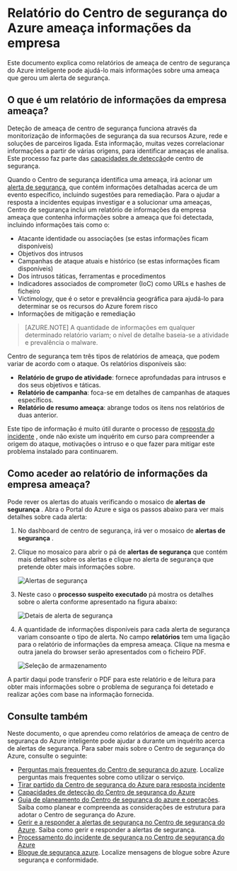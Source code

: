 <properties
   pageTitle="Relatório de informações da empresa do Centro de segurança do Azure ameaça | Microsoft Azure"
   description="Este documento ajuda-o para utilizar relatórios de ameaça de centro de segurança do Azure inteligente durante um inquérito para encontrar mais informações sobre um alerta de segurança."
   services="security-center"
   documentationCenter="na"
   authors="YuriDio"
   manager="swadhwa"
   editor=""/>

<tags
   ms.service="security-center"
   ms.devlang="na"
   ms.topic="hero-article"
   ms.tgt_pltfrm="na"
   ms.workload="na"
   ms.date="10/17/2016"
   ms.author="yurid"/>

# <a name="azure-security-center-threat-intelligence-report"></a>Relatório do Centro de segurança do Azure ameaça informações da empresa
Este documento explica como relatórios de ameaça de centro de segurança do Azure inteligente pode ajudá-lo mais informações sobre uma ameaça que gerou um alerta de segurança.

## <a name="what-is-a-threat-intelligence-report"></a>O que é um relatório de informações da empresa ameaça?
Deteção de ameaça de centro de segurança funciona através da monitorização de informações de segurança da sua recursos Azure, rede e soluções de parceiros ligada. Esta informação, muitas vezes correlacionar informações a partir de várias origens, para identificar ameaças ele analisa. Este processo faz parte das [capacidades de detecção](security-center-detection-capabilities.md)de centro de segurança. 

Quando o Centro de segurança identifica uma ameaça, irá acionar um [alerta de segurança](security-center-managing-and-responding-alerts.md), que contém informações detalhadas acerca de um evento específico, incluindo sugestões para remediação. Para o ajudar a resposta a incidentes equipas investigar e a solucionar uma ameaças, Centro de segurança inclui um relatório de informações da empresa ameaça que contenha informações sobre a ameaça que foi detectada, incluindo informações tais como o: 

- Atacante identidade ou associações (se estas informações ficam disponíveis)
- Objetivos dos intrusos
- Campanhas de ataque atuais e histórico (se estas informações ficam disponíveis)
- Dos intrusos táticas, ferramentas e procedimentos
- Indicadores associados de comprometer (IoC) como URLs e hashes de ficheiro
- Victimology, que é o setor e prevalência geográfica para ajudá-lo para determinar se os recursos do Azure forem risco
- Informações de mitigação e remediação

>[AZURE.NOTE] A quantidade de informações em qualquer determinado relatório variam; o nível de detalhe baseia-se a atividade e prevalência o malware.

Centro de segurança tem três tipos de relatórios de ameaça, que podem variar de acordo com o ataque. Os relatórios disponíveis são:

- **Relatório de grupo de atividade**: fornece aprofundadas para intrusos e dos seus objetivos e táticas.
- **Relatório de campanha**: foca-se em detalhes de campanhas de ataques específicos. 
- **Relatório de resumo ameaça**: abrange todos os itens nos relatórios de duas anterior.

Este tipo de informação é muito útil durante o processo de [resposta do incidente](security-center-incident-response.md) , onde não existe um inquérito em curso para compreender a origem do ataque, motivações o intruso e o que fazer para mitigar este problema instalado para continuarem. 

## <a name="how-to-access-the-threat-intelligence-report"></a>Como aceder ao relatório de informações da empresa ameaça?

Pode rever os alertas do atuais verificando o mosaico de **alertas de segurança** . Abra o Portal do Azure e siga os passos abaixo para ver mais detalhes sobre cada alerta:

1. No dashboard de centro de segurança, irá ver o mosaico de **alertas de segurança** .

2. Clique no mosaico para abrir o pá de **alertas de segurança** que contém mais detalhes sobre os alertas e clique no alerta de segurança que pretende obter mais informações sobre.

    ![Alertas de segurança](./media/security-center-threat-report/security-center-threat-report-fig1.png)

3. Neste caso o **processo suspeito executado** pá mostra os detalhes sobre o alerta conforme apresentado na figura abaixo:

    ![Detais de alerta de segurança](./media/security-center-threat-report/security-center-threat-report-fig2.png)

4.  A quantidade de informações disponíveis para cada alerta de segurança variam consoante o tipo de alerta. No campo **relatórios** tem uma ligação para o relatório de informações da empresa ameaça. Clique na mesma e outra janela do browser serão apresentados com o ficheiro PDF.

    ![Seleção de armazenamento](./media/security-center-threat-report/security-center-threat-report-fig3.png)

A partir daqui pode transferir o PDF para este relatório e de leitura para obter mais informações sobre o problema de segurança foi detetado e realizar ações com base na informação fornecida.

## <a name="see-also"></a>Consulte também

Neste documento, o que aprendeu como relatórios de ameaça de centro de segurança do Azure inteligente pode ajudar a durante um inquérito acerca de alertas de segurança. Para saber mais sobre o Centro de segurança do Azure, consulte o seguinte:

- [Perguntas mais frequentes do Centro de segurança do azure](security-center-faq.md). Localize perguntas mais frequentes sobre como utilizar o serviço.
- [Tirar partido da Centro de segurança do Azure para resposta incidente](security-center-incident-response.md)
- [Capacidades de detecção do Centro de segurança do Azure](security-center-detection-capabilities.md)
- [Guia de planeamento do Centro de segurança do azure e operações](security-center-planning-and-operations-guide.md). Saiba como planear e compreenda as considerações de estrutura para adotar o Centro de segurança do Azure.
- [Gerir e a responder a alertas de segurança no Centro de segurança do Azure](security-center-managing-and-responding-alerts.md). Saiba como gerir e responder a alertas de segurança.
- [Processamento do incidente de segurança no Centro de segurança do Azure](security-center-incident.md)
- [Blogue de segurança azure](http://blogs.msdn.com/b/azuresecurity/). Localize mensagens de blogue sobre Azure segurança e conformidade.
